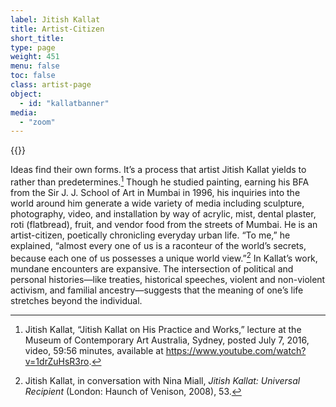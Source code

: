 ```yaml
---
label: Jitish Kallat
title: Artist-Citizen
short_title:
type: page
weight: 451
menu: false
toc: false
class: artist-page
object:
  - id: "kallatbanner"
media:
  - "zoom"
---
```

{{<q-figure id="kallatbanner">}}

Ideas find their own forms. It’s a process that artist Jitish Kallat yields to rather than predetermines.[^1] Though he studied painting, earning his BFA from the Sir J. J. School of Art in Mumbai in 1996, his inquiries into the world around him generate a wide variety of media including sculpture, photography, video, and installation by way of acrylic, mist, dental plaster, roti (flatbread), fruit, and vendor food from the streets of Mumbai. He is an artist-citizen, poetically chronicling everyday urban life. “To me,” he explained, “almost every one of us is a raconteur of the world’s secrets, because each one of us possesses a unique world view.”[^2] In Kallat’s work, mundane encounters are expansive. The intersection of political and personal histories—like treaties, historical speeches, violent and non-violent activism, and familial ancestry—suggests that the meaning of one’s life stretches beyond the individual.

[^1]: Jitish Kallat, “Jitish Kallat on His Practice and Works,” lecture at the Museum of Contemporary Art Australia, Sydney, posted July 7, 2016, video, 59:56 minutes, available at https://www.youtube.com/watch?v=1drZuHsR3ro.

[^2]: Jitish Kallat, in conversation with Nina Miall, *Jitish Kallat: Universal Recipient* (London: Haunch of Venison, 2008), 53.
